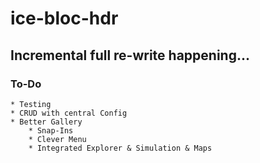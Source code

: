 # ice-bloc-hdr

## Incremental full re-write happening...

### To-Do

	* Testing
	* CRUD with central Config
	* Better Gallery
		* Snap-Ins
		* Clever Menu
		* Integrated Explorer & Simulation & Maps
